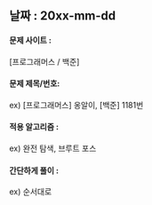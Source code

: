 ## 날짜 : 20xx-mm-dd

#### 문제 사이트 :

[프로그래머스 / 백준]

#### 문제 제목/번호:

ex) [프로그래머스] 옹알이, [백준] 1181번

#### 적용 알고리즘 :

ex) 완전 탐색, 브루트 포스

#### 간단하게 풀이 :

ex) 순서대로
